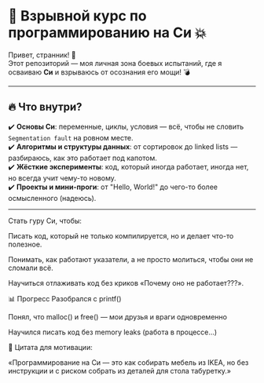 # 🚀 Взрывной курс по программированию на **Си** 💥  

Привет, странник! 👋  
Этот репозиторий — моя личная зона боевых испытаний, где я осваиваю **Си** и взрываюсь от осознания его мощи! 💣  

---

## 🔥 **Что внутри?**  

✔️ **Основы Си**: переменные, циклы, условия — всё, чтобы не словить `Segmentation fault` на ровном месте.  
✔️ **Алгоритмы и структуры данных**: от сортировок до linked lists — разбираюсь, как это работает под капотом.  
✔️ **Жёсткие эксперименты**: код, который иногда работает, иногда нет, но всегда учит чему-то новому.  
✔️ **Проекты и мини-проги**: от "Hello, World!" до чего-то более осмысленного (надеюсь).  

---

Стать гуру Си, чтобы:

Писать код, который не только компилируется, но и делает что-то полезное.

Понимать, как работают указатели, а не просто молиться, чтобы они не сломали всё.

Научиться отлаживать код без криков «Почему оно не работает???».

📊 Прогресс
Разобрался с printf()

Понял, что malloc() и free() — мои друзья и враги одновременно

Научился писать код без memory leaks (работа в процессе...)

💬 Цитата для мотивации:

«Программирование на Си — это как собирать мебель из IKEA, но без инструкции и с риском собрать из деталей для стола табуретку.»
